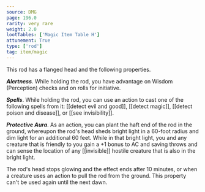 ```yaml
---
source: DMG
page: 196.0
rarity: very rare
weight: 2.0
lootTables: ['Magic Item Table H']
attunement: True
type: ['rod']
tag: item/magic
---
```


This rod has a flanged head and the following properties.

**_Alertness_**. While holding the rod, you have advantage on Wisdom (Perception) checks and on rolls for initiative.

**_Spells_**. While holding the rod, you can use an action to cast one of the following spells from it: [[detect evil and good]], [[detect magic]], [[detect poison and disease]], or [[see invisibility]].

**_Protective Aura_**. As an action, you can plant the haft end of the rod in the ground, whereupon the rod's head sheds bright light in a 60-foot radius and dim light for an additional 60 feet. While in that bright light, you and any creature that is friendly to you gain a +1 bonus to AC and saving throws and can sense the location of any [[invisible]] hostile creature that is also in the bright light.

The rod's head stops glowing and the effect ends after 10 minutes, or when a creature uses an action to pull the rod from the ground. This property can't be used again until the next dawn.



